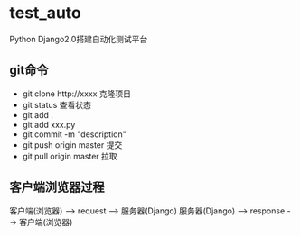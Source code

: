 # test_auto
Python Django2.0搭建自动化测试平台

## git命令

- git clone http://xxxx 克隆项目
- git status 查看状态
- git add .
- git add xxx.py
- git commit -m "description"
- git push origin master 提交
- git pull origin master 拉取

## 客户端浏览器过程
客户端(浏览器) --> request --> 服务器(Django)
服务器(Django) --> response --> 客户端(浏览器)